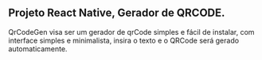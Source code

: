 ## Projeto React Native, Gerador de QRCODE.

QrCodeGen visa ser um gerador de qrCode simples e fácil de instalar, com interface simples e minimalista, insira o texto e o QRCode será gerado automaticamente.

